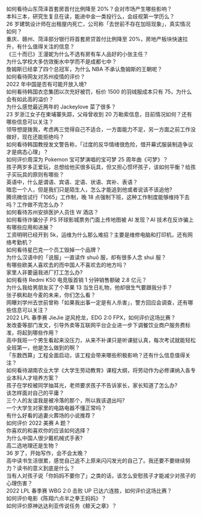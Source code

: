 如何看待山东菏泽首套房首付比例降至 20%？会对市场产生哪些影响？  
本科三本，研究生复旦在读，能进中金一类投行么，会歧视第一学历么？  
26 岁建筑设计师在出租屋内死亡，公司称「去世前不存在加班现象」，真实情况如何？  
重庆、赣州、菏泽部分银行将首套房贷首付比例降至 20%，房地产板块快速拉升，有什么值得关注的信息？  
《三十而已》王漫妮为什么不选有房有车人品好的小张主任？  
为什么学校大多仿效衡水中学而不是成都七中？  
詹姆斯已经拿了四个总冠军，为什么 NBA 不承认詹姆斯的王朝呢？  
如何看待网友对苏州疫情的评价？  
2022 年中国是否有可能开放入境?  
如何看待韩国衣恋集团以次充好被罚，标价 1500 的羽绒服成本只有 75，为什么会有如此高的溢价？  
为什么感觉最近两年的 Jackeylove 菜了很多？  
23 岁浙江女子在柬埔寨失踪，父母曾收到 20 万勒索信息，目前情况如何？还有哪些信息可以关注？  
领导想提拨我，考虑再三觉得自己不适合，一方面能力不足，另一方面之前工作没做好，现在还能拒绝吗？  
如何看待韩国教授发文警告称，「过度的反华情绪很危险，借开幕式服装制造争议才是病态心理」？  
如何评价周深为 Pokemon 宝可梦演唱的宝可梦 25 周年曲《可梦》？  
孩子两岁多正爱玩，总想给他买很多玩具，但又担心惯坏孩子，该如何平衡？给孩子买玩具的原则有哪些？  
英语中，什么是谓语、宾语、定语、状语、宾补、表语？  
暗恋一个人，但是我们只是陌生人，怎么才能追到他或者说该不该追他?  
腾讯微信试行「1065」工作制，晚 18 点强制下班，这种工作制度能够维持下去吗？工作做不完怎么办？  
如何看待苏州安排医护人员住 W 酒店？  
如何看待诈骗分子 PS 环球影城票务门面上传地图被 AI 发现？AI 技术在反诈骗上有哪些应用和进展？  
工资明明已经开到 5k，运维为什么那么难招？主要是维修电脑和打印机，还有网络考勤机？  
如何看待星巴克一个员工毁掉一个品牌？  
为什么汉语中的「说服」一直读作 shuō 服，却有很多人念 shuì 服？  
有哪些欧美人喜欢去的而中国人不喜欢去的地方吗？  
家里人非要逼我进厂打工怎么办?  
如何看待 Redmi K50 电竞版首销 1 分钟销售额破 2.8 亿元？  
为什么我给男朋友买了个苹果 13 当生日礼物，他却很生气要跟我分手？  
张子枫和赵今麦的未来，你们怎么看？  
网曝刘学州去世前曾称「如果我出事一定是有人杀害」，警方回应会调查，还有哪些信息可以关注？  
2022 LPL 春季赛 JieJie 逆风抢龙，EDG 2:0 FPX，如何评价这场比赛？  
发改委等部门发文，引导外卖等互联网平台企业进一步下调餐饮业商户服务费标准，将起到哪些作用？  
高中我班一个男生看起来没压力，从来不补课只是听课挺认真，每次考试就能轻松全班第一，他是怎么做到的啊？  
「东数西算」工程全面启动，该工程会带来哪些积极影响？还有什么信息值得关注？  
如何看待湖南农业大学《大学生劳动教育》课程大纲，将劳动作为必修课纳入各专业本科人才培养方案？  
孩子在学校被同学抽耳光，老师要求孩子不告诉家长，家长知道了怎么办?  
该怎样面对自己的平庸？  
三个人的友谊我是被冷落的那个，所以我该退出吗?  
一个大学生对家里的电路电器不懂正常吗？  
有什么好看的追妻火葬场的小说推荐？  
如何评价 2022 美赛 A 题？  
你喜欢的和喜欢你的应该如何选择？  
为什么中国人很少戴机械式手表?  
高二选地理还是生物？  
36 岁了，开始写作，会不会太晚？  
高中读书生活很累，感觉自己追不上原来闪闪发光的自己了。我还要不要继续努力？读书的意义到底是什么？  
当有人对孩子说「你妈妈不要你了」之类的话，该怎么安慰孩子才能减少对孩子的心理伤害？  
2022 LPL 春季赛 WBG 2:0 击败 UP 已达六连胜，如何评价这场比赛？  
如何评价电影《陈翔六点半之拳王妈妈》？  
如何评价原神达达利亚传说任务《鲸天之章》？  
